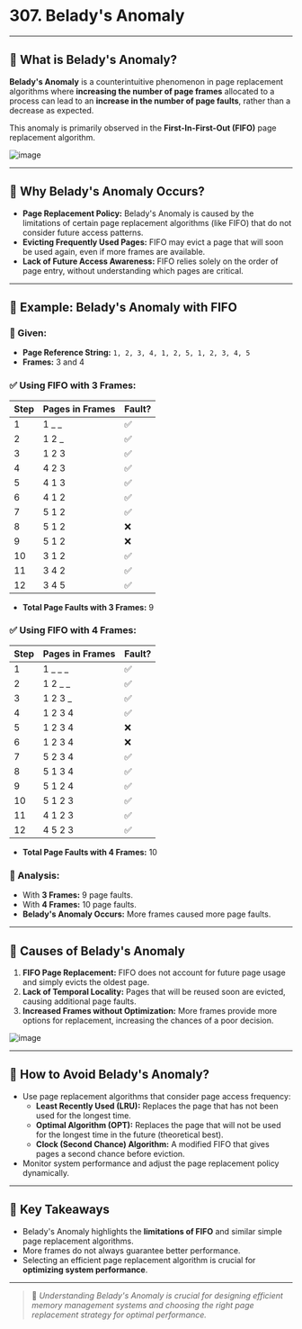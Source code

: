 # 307. Belady's Anomaly

---

## 📌 What is Belady's Anomaly?

**Belady's Anomaly** is a counterintuitive phenomenon in page replacement algorithms where **increasing the number of page frames** allocated to a process can lead to an **increase in the number of page faults**, rather than a decrease as expected.

This anomaly is primarily observed in the **First-In-First-Out (FIFO)** page replacement algorithm.

![image](https://github.com/user-attachments/assets/44f754a4-1f0b-46f4-9d69-6dd9b58f5529)

---

## 📌 Why Belady's Anomaly Occurs?

- **Page Replacement Policy:** Belady's Anomaly is caused by the limitations of certain page replacement algorithms (like FIFO) that do not consider future access patterns.
- **Evicting Frequently Used Pages:** FIFO may evict a page that will soon be used again, even if more frames are available.
- **Lack of Future Access Awareness:** FIFO relies solely on the order of page entry, without understanding which pages are critical.

---

## 📌 Example: Belady's Anomaly with FIFO

### 🔹 Given:
- **Page Reference String:** `1, 2, 3, 4, 1, 2, 5, 1, 2, 3, 4, 5`
- **Frames:** 3 and 4

### ✅ Using FIFO with 3 Frames:

| Step | Pages in Frames | Fault? |
|------|------------------|--------|
| 1    | 1 _ _            | ✅     |
| 2    | 1 2 _            | ✅     |
| 3    | 1 2 3            | ✅     |
| 4    | 4 2 3            | ✅     |
| 5    | 4 1 3            | ✅     |
| 6    | 4 1 2            | ✅     |
| 7    | 5 1 2            | ✅     |
| 8    | 5 1 2            | ❌     |
| 9    | 5 1 2            | ❌     |
| 10   | 3 1 2            | ✅     |
| 11   | 3 4 2            | ✅     |
| 12   | 3 4 5            | ✅     |

- **Total Page Faults with 3 Frames:** 9

### ✅ Using FIFO with 4 Frames:

| Step | Pages in Frames  | Fault? |
|------|-------------------|--------|
| 1    | 1 _ _ _           | ✅     |
| 2    | 1 2 _ _           | ✅     |
| 3    | 1 2 3 _           | ✅     |
| 4    | 1 2 3 4           | ✅     |
| 5    | 1 2 3 4           | ❌     |
| 6    | 1 2 3 4           | ❌     |
| 7    | 5 2 3 4           | ✅     |
| 8    | 5 1 3 4           | ✅     |
| 9    | 5 1 2 4           | ✅     |
| 10   | 5 1 2 3           | ✅     |
| 11   | 4 1 2 3           | ✅     |
| 12   | 4 5 2 3           | ✅     |

- **Total Page Faults with 4 Frames:** 10

### 🔎 Analysis:
- With **3 Frames:** 9 page faults.
- With **4 Frames:** 10 page faults.
- **Belady's Anomaly Occurs:** More frames caused more page faults.

---

## 📌 Causes of Belady's Anomaly

1. **FIFO Page Replacement:** FIFO does not account for future page usage and simply evicts the oldest page.
2. **Lack of Temporal Locality:** Pages that will be reused soon are evicted, causing additional page faults.
3. **Increased Frames without Optimization:** More frames provide more options for replacement, increasing the chances of a poor decision.

![image](https://github.com/user-attachments/assets/57e58f04-208a-4fdd-946c-ec873ef1109e)

---

## 📌 How to Avoid Belady's Anomaly?

- Use page replacement algorithms that consider page access frequency:
  - **Least Recently Used (LRU):** Replaces the page that has not been used for the longest time.
  - **Optimal Algorithm (OPT):** Replaces the page that will not be used for the longest time in the future (theoretical best).
  - **Clock (Second Chance) Algorithm:** A modified FIFO that gives pages a second chance before eviction.
- Monitor system performance and adjust the page replacement policy dynamically.

---

## 📌 Key Takeaways
- Belady's Anomaly highlights the **limitations of FIFO** and similar simple page replacement algorithms.
- More frames do not always guarantee better performance.
- Selecting an efficient page replacement algorithm is crucial for **optimizing system performance**.

---

> 🚀 *Understanding Belady's Anomaly is crucial for designing efficient memory management systems and choosing the right page replacement strategy for optimal performance.*

